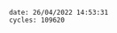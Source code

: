 

                date: 26/04/2022 14:53:31
                cycles: 109620

                         